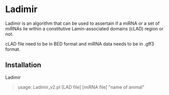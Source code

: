 Ladimir
=======

Ladimir is an algorithm that can be used to assertain if a miRNA or a set of miRNAs lie within a constitutive Lamin-associated domains (cLAD) region or not.

cLAD file need to be in BED format and miRNA data needs to be in .gff3 format.

Installation
------------
Ladimir
>usage: Ladimir_v2.pl [LAD file] [miRNA file] "name of animal"
 

